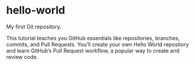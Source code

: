 # hello-world
My first Git repository.

This tutorial teaches you GitHub essentials like repositories, branches, commits, and Pull Requests. You’ll create your own Hello World repository and learn GitHub’s Pull Request workflow, a popular way to create and review code.
